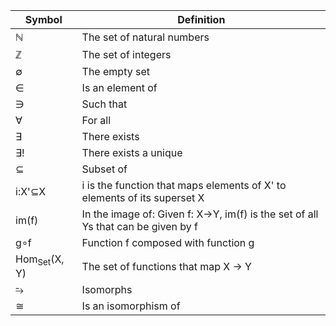 | Symbol    | Definition          |
|-----------|---------------------|
| ℕ         | The set of natural numbers |
| ℤ         | The set of integers |
| ∅         | The empty set |
| ∈         | Is an element of |
| ∋         | Such that |
| ∀         | For all             |
| ∃         | There exists        |
| ∃!        | There exists a unique |
| ⊆         | Subset of |
| i:X'⊆X    | i is the function that maps elements of X' to elements of its superset X |
| im(f)     | In the image of: Given f: X->Y, im(f) is the set of all Ys that can be given by f |
| g∘f       | Function f composed with function g |
| Hom<sub>Set</sub>(X, Y) | The set of functions that map X -> Y |
| ⥲         | Isomorphs |
| ≅         | Is an isomorphism of |
